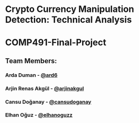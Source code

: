 # Crypto Currency Manipulation Detection: Technical Analysis
# COMP491-Final-Project
## Team Members:
### Arda Duman - [@ard6](https://github.com/ard6)
### Arjin Renas Akgül - [@arjinakgul](https://github.com/arjinakgul)
### Cansu Doğanay - [@cansudoganay](https://github.com/cansudoganay)
### Elhan Oğuz - [@elhanoguzz](https://github.com/elhanoguzz)
